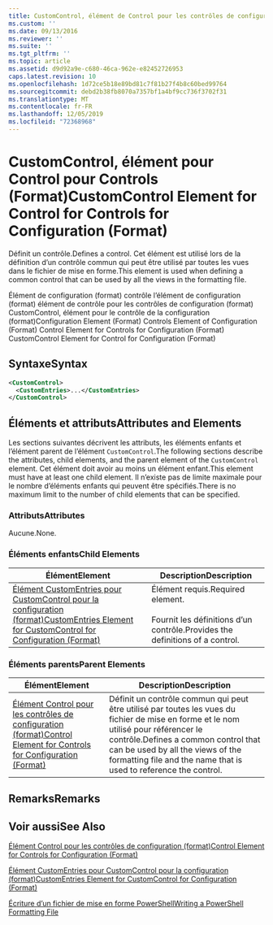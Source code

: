 ```yaml
---
title: CustomControl, élément de Control pour les contrôles de configuration (format) | Microsoft Docs
ms.custom: ''
ms.date: 09/13/2016
ms.reviewer: ''
ms.suite: ''
ms.tgt_pltfrm: ''
ms.topic: article
ms.assetid: d9d92a9e-c680-46ca-962e-e82452726953
caps.latest.revision: 10
ms.openlocfilehash: 1d72ce5b18e89bd81c7f81b27f4b8c60bed99764
ms.sourcegitcommit: debd2b38fb8070a7357bf1a4bf9cc736f3702f31
ms.translationtype: MT
ms.contentlocale: fr-FR
ms.lasthandoff: 12/05/2019
ms.locfileid: "72368968"
---
```

# <a name="customcontrol-element-for-control-for-controls-for-configuration-format"></a><span data-ttu-id="c877d-102">CustomControl, élément pour Control pour Controls (Format)</span><span class="sxs-lookup"><span data-stu-id="c877d-102">CustomControl Element for Control for Controls for Configuration (Format)</span></span>

<span data-ttu-id="c877d-103">Définit un contrôle.</span><span class="sxs-lookup"><span data-stu-id="c877d-103">Defines a control.</span></span> <span data-ttu-id="c877d-104">Cet élément est utilisé lors de la définition d’un contrôle commun qui peut être utilisé par toutes les vues dans le fichier de mise en forme.</span><span class="sxs-lookup"><span data-stu-id="c877d-104">This element is used when defining a common control that can be used by all the views in the formatting file.</span></span>

<span data-ttu-id="c877d-105">Élément de configuration (format) contrôle l’élément de configuration (format) élément de contrôle pour les contrôles de configuration (format) CustomControl, élément pour le contrôle de la configuration (format)</span><span class="sxs-lookup"><span data-stu-id="c877d-105">Configuration Element (Format) Controls Element of Configuration (Format) Control Element for Controls for Configuration (Format) CustomControl Element for Control for Configuration (Format)</span></span>

## <a name="syntax"></a><span data-ttu-id="c877d-106">Syntaxe</span><span class="sxs-lookup"><span data-stu-id="c877d-106">Syntax</span></span>

```xml
<CustomControl>
  <CustomEntries>...</CustomEntries>
</CustomControl>
```

## <a name="attributes-and-elements"></a><span data-ttu-id="c877d-107">Éléments et attributs</span><span class="sxs-lookup"><span data-stu-id="c877d-107">Attributes and Elements</span></span>

<span data-ttu-id="c877d-108">Les sections suivantes décrivent les attributs, les éléments enfants et l’élément parent de l’élément `CustomControl`.</span><span class="sxs-lookup"><span data-stu-id="c877d-108">The following sections describe the attributes, child elements, and the parent element of the `CustomControl` element.</span></span> <span data-ttu-id="c877d-109">Cet élément doit avoir au moins un élément enfant.</span><span class="sxs-lookup"><span data-stu-id="c877d-109">This element must have at least one child element.</span></span> <span data-ttu-id="c877d-110">Il n’existe pas de limite maximale pour le nombre d’éléments enfants qui peuvent être spécifiés.</span><span class="sxs-lookup"><span data-stu-id="c877d-110">There is no maximum limit to the number of child elements that can be specified.</span></span>

### <a name="attributes"></a><span data-ttu-id="c877d-111">Attributs</span><span class="sxs-lookup"><span data-stu-id="c877d-111">Attributes</span></span>

<span data-ttu-id="c877d-112">Aucune.</span><span class="sxs-lookup"><span data-stu-id="c877d-112">None.</span></span>

### <a name="child-elements"></a><span data-ttu-id="c877d-113">Éléments enfants</span><span class="sxs-lookup"><span data-stu-id="c877d-113">Child Elements</span></span>

|<span data-ttu-id="c877d-114">Élément</span><span class="sxs-lookup"><span data-stu-id="c877d-114">Element</span></span>|<span data-ttu-id="c877d-115">Description</span><span class="sxs-lookup"><span data-stu-id="c877d-115">Description</span></span>|
|-------------|-----------------|
|[<span data-ttu-id="c877d-116">Élément CustomEntries pour CustomControl pour la configuration (format)</span><span class="sxs-lookup"><span data-stu-id="c877d-116">CustomEntries Element for CustomControl for Configuration (Format)</span></span>](./customentries-element-for-customcontrol-for-controls-for-configuration-format.md)|<span data-ttu-id="c877d-117">Élément requis.</span><span class="sxs-lookup"><span data-stu-id="c877d-117">Required element.</span></span><br /><br /> <span data-ttu-id="c877d-118">Fournit les définitions d’un contrôle.</span><span class="sxs-lookup"><span data-stu-id="c877d-118">Provides the definitions of a control.</span></span>|

### <a name="parent-elements"></a><span data-ttu-id="c877d-119">Éléments parents</span><span class="sxs-lookup"><span data-stu-id="c877d-119">Parent Elements</span></span>

|<span data-ttu-id="c877d-120">Élément</span><span class="sxs-lookup"><span data-stu-id="c877d-120">Element</span></span>|<span data-ttu-id="c877d-121">Description</span><span class="sxs-lookup"><span data-stu-id="c877d-121">Description</span></span>|
|-------------|-----------------|
|[<span data-ttu-id="c877d-122">Élément Control pour les contrôles de configuration (format)</span><span class="sxs-lookup"><span data-stu-id="c877d-122">Control Element for Controls for Configuration (Format)</span></span>](./control-element-for-controls-for-configuration-format.md)|<span data-ttu-id="c877d-123">Définit un contrôle commun qui peut être utilisé par toutes les vues du fichier de mise en forme et le nom utilisé pour référencer le contrôle.</span><span class="sxs-lookup"><span data-stu-id="c877d-123">Defines a common control that can be used by all the views of the formatting file and the name that is used to reference the control.</span></span>|

## <a name="remarks"></a><span data-ttu-id="c877d-124">Remarks</span><span class="sxs-lookup"><span data-stu-id="c877d-124">Remarks</span></span>

## <a name="see-also"></a><span data-ttu-id="c877d-125">Voir aussi</span><span class="sxs-lookup"><span data-stu-id="c877d-125">See Also</span></span>

[<span data-ttu-id="c877d-126">Élément Control pour les contrôles de configuration (format)</span><span class="sxs-lookup"><span data-stu-id="c877d-126">Control Element for Controls for Configuration (Format)</span></span>](./control-element-for-controls-for-configuration-format.md)

[<span data-ttu-id="c877d-127">Élément CustomEntries pour CustomControl pour la configuration (format)</span><span class="sxs-lookup"><span data-stu-id="c877d-127">CustomEntries Element for CustomControl for Configuration (Format)</span></span>](./customentries-element-for-customcontrol-for-controls-for-configuration-format.md)

[<span data-ttu-id="c877d-128">Écriture d’un fichier de mise en forme PowerShell</span><span class="sxs-lookup"><span data-stu-id="c877d-128">Writing a PowerShell Formatting File</span></span>](./writing-a-powershell-formatting-file.md)
